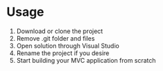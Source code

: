# Usage
1. Download or clone the project
2. Remove .git folder and files
3. Open solution through Visual Studio
4. Rename the project if you desire
5. Start building your MVC application from scratch
